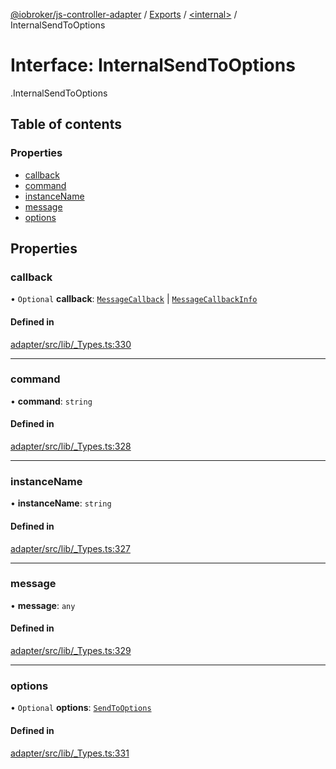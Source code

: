 [@iobroker/js-controller-adapter](../README.md) / [Exports](../modules.md) / [<internal\>](../modules/internal_.md) / InternalSendToOptions

# Interface: InternalSendToOptions

[<internal>](../modules/internal_.md).InternalSendToOptions

## Table of contents

### Properties

- [callback](internal_.InternalSendToOptions.md#callback)
- [command](internal_.InternalSendToOptions.md#command)
- [instanceName](internal_.InternalSendToOptions.md#instancename)
- [message](internal_.InternalSendToOptions.md#message)
- [options](internal_.InternalSendToOptions.md#options)

## Properties

### callback

• `Optional` **callback**: [`MessageCallback`](../modules/internal_.md#messagecallback) \| [`MessageCallbackInfo`](internal_.MessageCallbackInfo.md)

#### Defined in

[adapter/src/lib/_Types.ts:330](https://github.com/ioBroker/ioBroker.js-controller/blob/5fbbccd5/packages/adapter/src/lib/_Types.ts#L330)

___

### command

• **command**: `string`

#### Defined in

[adapter/src/lib/_Types.ts:328](https://github.com/ioBroker/ioBroker.js-controller/blob/5fbbccd5/packages/adapter/src/lib/_Types.ts#L328)

___

### instanceName

• **instanceName**: `string`

#### Defined in

[adapter/src/lib/_Types.ts:327](https://github.com/ioBroker/ioBroker.js-controller/blob/5fbbccd5/packages/adapter/src/lib/_Types.ts#L327)

___

### message

• **message**: `any`

#### Defined in

[adapter/src/lib/_Types.ts:329](https://github.com/ioBroker/ioBroker.js-controller/blob/5fbbccd5/packages/adapter/src/lib/_Types.ts#L329)

___

### options

• `Optional` **options**: [`SendToOptions`](internal_.SendToOptions.md)

#### Defined in

[adapter/src/lib/_Types.ts:331](https://github.com/ioBroker/ioBroker.js-controller/blob/5fbbccd5/packages/adapter/src/lib/_Types.ts#L331)
